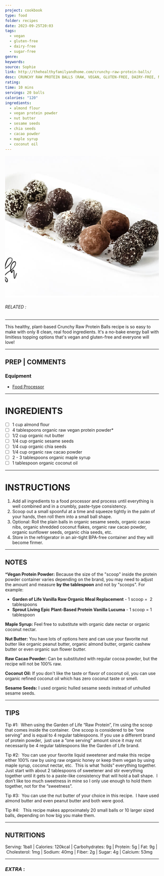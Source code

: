 ```yaml
---
project: cookbook
type: food
folder: recipes
date: 2023-09-25T20:03
tags:
  - vegan
  - gluten-free
  - dairy-free
  - sugar-free
genre: 
keywords: 
source: Sophie
link: http://thehealthyfamilyandhome.com/crunchy-raw-protein-balls/
desc: CRUNCHY RAW PROTEIN BALLS (RAW, VEGAN, GLUTEN-FREE, DAIRY-FREE, NO-BAKE, NO REFINED SUGAR)
rating: 
time: 10 mins
servings: 20 balls
calories: "120"
ingredients:
  - almond flour
  - vegan protein powder
  - nut butter
  - sesame seeds
  - chia seeds
  - cacao powder
  - maple syrup
  - coconut oil
---
```


![IMAGE](image_363.png)

###### *RELATED* : 
---
This healthy, plant-based Crunchy Raw Protein Balls recipe is so easy to make with only 8 clean, real food ingredients. It's a no-bake energy ball with limitless topping options that's vegan and gluten-free and everyone will love!

---
## PREP | COMMENTS

### Equipment

- [Food Processor](https://www.amazon.com/gp/product/B00JXYIODY/ref=as_li_tl?ie=UTF8&tag=thfh-20&camp=1789&creative=9325&linkCode=as2&creativeASIN=B00JXYIODY&linkId=72b5a7e1f84ce7d4087493a13ab4872e)

---
# INGREDIENTS

- [ ] 1 cup almond flour
- [ ] 4 tablespoons organic raw vegan protein powder*
- [ ] 1/2 cup organic nut butter
- [ ] 1/4 cup organic sesame seeds
- [ ] 1/4 cup organic chia seeds
- [ ] 1/4 cup organic raw cacao powder
- [ ] 2 - 3 tablespoons organic maple syrup
- [ ] 1 tablespoon organic coconut oil

---
# INSTRUCTIONS

1. Add all ingredients to a food processor and process until everything is well combined and in a crumbly, paste-type consistency.
2. Scoop out a small spoonful at a time and squeeze tightly in the palm of your hands, then roll them into a small ball shape.
3. Optional: Roll the plain balls in organic sesame seeds, organic cacao nibs, organic shredded coconut flakes, organic raw cacao powder, organic sunflower seeds, organic chia seeds, etc.
4. Store in the refrigerator in an air-tight BPA-free container and they will become firmer.

---
## NOTES

***Vegan Protein Powder:** Because the size of the "scoop" inside the protein powder container varies depending on the brand, you may need to adjust the amount and measure **by the tablespoon** and not by "scoops". For example:

- **Garden of Life Vanilla Raw Organic Meal Replacement** - 1 scoop =  2 tablespoons
- **Sprout Living Epic Plant-Based Protein Vanilla Lucuma** - 1 scoop = 1 tablespoon

**Maple Syrup:** Feel free to substitute with organic date nectar or organic coconut nectar.

**Nut Butter:** You have lots of options here and can use your favorite nut butter like organic peanut butter, organic almond butter, organic cashew butter or even organic sun flower butter.

**Raw Cacao Powder:** Can be substituted with regular cocoa powder, but the recipe will not be 100% raw.

**Coconut Oil:** If you don't like the taste or flavor of coconut oil, you can use organic refined coconut oil which has zero coconut taste or smell.

**Sesame Seeds:** I used organic hulled sesame seeds instead of unhulled sesame seeds.

---
## TIPS

Tip #1:  When using the Garden of Life “Raw Protein”, I’m using the scoop that comes inside the container.  One scoop is considered to be “one serving” and is equal to 4 regular tablespoons. If you use a different brand of protein powder,  just use a “one serving” amount since it may not necessarily be 4 regular tablespoons like the Garden of Life brand.

Tip #2:  You can use your favorite liquid sweetener and make this recipe either 100% raw by using raw organic honey or keep them vegan by using maple syrup, coconut nectar, etc.  This is what ‘holds” everything together. Just start with about 2 tablespoons of sweetener and stir everything together until it gets to a paste-like consistency that will hold a ball shape.  I don’t like too much sweetness in mine so I only use enough to hold them together, not for the “sweetness”.

Tip #3:  You can use the nut butter of your choice in this recipe.  I have used almond butter and even peanut butter and both were good.

Tip #4:   This recipe makes approximately 20 small balls or 10 larger sized balls, depending on how big you make them.

---
## NUTRITIONS

Serving: 1ball | Calories: 120kcal | Carbohydrates: 9g | Protein: 5g | Fat: 9g | Cholesterol: 1mg | Sodium: 40mg | Fiber: 2g | Sugar: 4g | Calcium: 53mg

---
### *EXTRA* :



